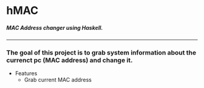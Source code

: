 # hMAC
##### MAC Address changer using Haskell.

---

### The goal of this project is to grab system information about the currenct pc (MAC address) and change it.
+ Features
    + Grab current MAC address